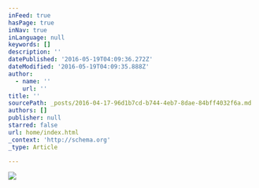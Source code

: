 ```yaml
---
inFeed: true
hasPage: true
inNav: true
inLanguage: null
keywords: []
description: ''
datePublished: '2016-05-19T04:09:36.272Z'
dateModified: '2016-05-19T04:09:35.888Z'
author:
  - name: ''
    url: ''
title: ''
sourcePath: _posts/2016-04-17-96d1b7cd-b744-4eb7-8dae-84bff4032f6a.md
authors: []
publisher: null
starred: false
url: home/index.html
_context: 'http://schema.org'
_type: Article

---
```

![](https://s3-us-west-2.amazonaws.com/the-grid-img/p/369cc63b9c552add2fc3948195f3982f203ec149.png)